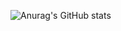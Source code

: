 ![Anurag's GitHub stats](https://github-readme-stats.vercel.app/api?username=bdjdndn&show_icons=true&theme=radical)

